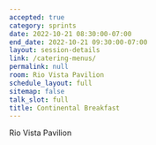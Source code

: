 ```yaml
---
accepted: true
category: sprints
date: 2022-10-21 08:30:00-07:00
end_date: 2022-10-21 09:30:00-07:00
layout: session-details
link: /catering-menus/
permalink: null
room: Rio Vista Pavilion
schedule_layout: full
sitemap: false
talk_slot: full
title: Continental Breakfast
---
```


Rio Vista Pavilion

